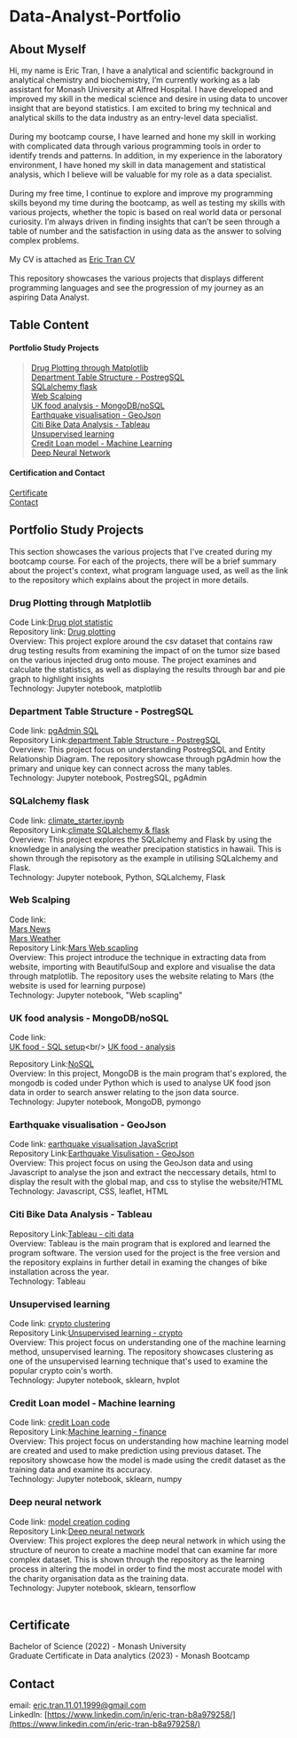 # Data-Analyst-Portfolio
## About Myself
Hi, my name is Eric Tran, I have a analytical and scientific background in analytical chemistry and biochemistry, I’m currently working as a lab assistant for Monash University at Alfred Hospital. I have developed and improved my skill in the medical science and desire in using data to uncover insight that are beyond statistics. I am excited to bring my technical and analytical skills to the data industry as an entry-level data specialist. <br/>
 <br/>
During my bootcamp course, I have learned and hone my skill in working with complicated data through various programming tools in order to identify trends and patterns. In addition, in my experience in the laboratory environment, I have honed my skill in data management and statistical analysis, which I believe will be valuable for my role as a data specialist. <br/>
 <br/>
During my free time, I continue to explore and improve my programming skills beyond my time during the bootcamp, as well as testing my skills with various projects, whether the topic is based on real world data or personal curiosity. I’m always driven in finding insights that can’t be seen through a table of number and the satisfaction in using data as the answer to solving complex problems. <br/>
 <br/>
My CV is attached as [Eric Tran CV](https://github.com/Nisloen/Data-Analyst-Portfolio/blob/main/Eric%20Tran%20CV.docx)<br/>
 <br/>
 This repository showcases the various projects that displays different programming languages and see the progression of my journey as an aspiring Data Analyst.<br/>
## Table Content
#### Portfolio Study Projects <br/>
   > [Drug Plotting through Matplotlib](https://github.com/Nisloen/Data-Analyst-Portfolio/blob/main/README.md#drug-plotting-through-matplotlib)<br/>
   > [Department Table Structure - PostregSQL](https://github.com/Nisloen/Data-Analyst-Portfolio/blob/main/README.md#postregsql)<br/>
   > [SQLalchemy flask](https://github.com/Nisloen/Data-Analyst-Portfolio/blob/main/README.md#sqlalchemy-flask)<br/>
   > [Web Scalping](https://github.com/Nisloen/Data-Analyst-Portfolio/blob/main/README.md#web-scalping)<br/>
   > [UK food analysis - MongoDB/noSQL](https://github.com/Nisloen/Data-Analyst-Portfolio/blob/main/README.md#nosql---mongodb)<br/>
   > [Earthquake visualisation - GeoJson](https://github.com/Nisloen/Data-Analyst-Portfolio/blob/main/README.md#geojson)<br/>
   > [Citi Bike Data Analysis - Tableau](https://github.com/EricTran99/Citi_Bike_Data_Analysis)<br/>
   > [Unsupervised learning](https://github.com/Nisloen/Data-Analyst-Portfolio/blob/main/README.md#unsupervised-learning)<br/>
   > [Credit Loan model - Machine Learning](https://github.com/Nisloen/Data-Analyst-Portfolio/blob/main/README.md#unsupervised-learning)<br/>
   > [Deep Neural Network](https://github.com/Nisloen/Data-Analyst-Portfolio/blob/main/README.md#deep-neural-network)<br/>
   
#### Certification and Contact
[Certificate](https://github.com/Nisloen/Data-Analyst-Portfolio/blob/main/README.md#certificate)<br/>
[Contact](https://github.com/Nisloen/Data-Analyst-Portfolio/blob/main/README.md#contact)<br/>

## Portfolio Study Projects
This section showcases the various projects that I've created during my bootcamp course. For each of the projects, there will be a brief summary about the project's context, what program language used, as well as the link to the repository which explains
about the project in more details.

### Drug Plotting through Matplotlib
Code Link:[Drug plot statistic](https://github.com/Nisloen/Assignment-5-Drug-ploting/blob/main/Assignment_5_statistics_plot.ipynb) <br/>
Repository link: [Drug plotting](https://github.com/Nisloen/Assignment-5-Drug-ploting)<br/>
Overview: This project explore around the csv dataset that contains raw drug testing results from examining the impact of on the tumor size based on the various injected drug onto mouse. The project examines and calculate the statistics, as well as
 displaying the results through bar and pie graph to highlight insights<br/>
Technology: Jupyter notebook, matplotlib 
 <br/>
### Department Table Structure - PostregSQL
Code link: [pgAdmin SQL](https://github.com/EricTran99/Department_Table_Structure/blob/main/WEEK_9_CHALLENGE.sql)<br/>
Repository Link:[department Table Structure - PostregSQL](https://github.com/EricTran99/Department_Table_Structure) <br/>
Overview: This project focus on understanding PostregSQL and Entity Relationship Diagram. The repository showcase through pgAdmin how the primary and unique key can connect across the many tables.<br/>
Technology: Jupyter notebook, PostregSQL, pgAdmin
 <br/>
### SQLalchemy flask
Code link: [climate_starter.ipynb](https://github.com/Nisloen/Assignment-10-SQLaclchemy_flask/blob/main/climate_starter.ipynb)<br/>
Repository Link:[climate SQLalchemy & flask](https://github.com/Nisloen/Assignmant-9-PostregSQL) <br/>
Overview: This project explores the SQLalchemy and Flask by using the knowledge in analysing the weather precipation statistics in hawaii. This is shown through the repisotory as the example in utilising SQLalchemy and Flask. <br/>
Technology: Jupyter notebook, Python, SQLalchemy, Flask
 <br/>
 ### Web Scalping
Code link: <br/>
[Mars News](https://github.com/Nisloen/Assignment-11-Web-Scalping/blob/main/part_1_mars_news.ipynb)<br/>
[Mars Weather](https://github.com/Nisloen/Assignment-11-Web-Scalping/blob/main/part_2_mars_weather.ipynb)<br/>
Repository Link:[Mars Web scapling](https://github.com/Nisloen/Assignment-11-Web-Scalping) <br/>
Overview: This project introduce the technique in extracting data from website, importing with BeautifulSoup and explore and visualise the data through matplotlib. The repository uses the website relating to Mars (the website
is used for learning purpose)<br/>
Technology: Jupyter notebook, "Web scapling"
 <br/>
 ### UK food analysis - MongoDB/noSQL
Code link: <br/>
[UK food - SQL setup]([https://github.com/Nisloen/Assignment-12-NoSQL/blob/main/NoSQL_setup_starter.ipynb](https://github.com/EricTran99/UK_food_search_analysis-NoSQL/blob/main/NoSQL_setup_starter.ipynb))<br/>
[UK food - analysis](https://github.com/EricTran99/UK_food_search_analysis-NoSQL/blob/main/NoSQL_analysis_starter.ipynb)<br/>

Repository Link:[NoSQL](https://github.com/EricTran99/UK_food_search_analysis-NoSQL) <br/>
Overview: In this project, MongoDB is the main program that's explored, the mongodb is coded under Python which is used to analyse UK food json data in order to search answer relating to the json data source. <br/>
Technology: Jupyter notebook, MongoDB, pymongo
<br/>

 ### Earthquake visualisation - GeoJson
Code link: [ earthquake visualisation JavaScript](https://github.com/EricTran99/Earthquake_Visualisation/blob/main/static/js/logic.js)<br/>
Repository Link:[Earthquake Visulisation - GeoJson](https://github.com/EricTran99/Earthquake_Visualisation) <br/>
Overview: This project focus on using the GeoJson data and using Javascript to analyse the json and extract the neccessary details, html to display the result with the global map, and css to stylise the website/HTML<br/>
Technology: Javascript, CSS, leaflet, HTML
 <br/>
 
 ### Citi Bike Data Analysis - Tableau
Repository Link:[Tableau - citi data](https://github.com/EricTran99/Citi_Bike_Data_Analysis) <br/>
Overview: Tableau is the main program that is explored and learned the program software. The version used for the project is the free version and the repository explains in further detail in examing the changes of bike installation across the year.<br/>
Technology: Tableau
 <br/>
 
 ### Unsupervised learning
Code link: [crypto clustering](https://github.com/Nisloen/Assignment-19-Unsupervised-Learning/blob/main/Crypto_Clustering.ipynb)<br/>
Repository Link:[Unsupervised learning - crypto](https://github.com/Nisloen/Assignment-19-Unsupervised-Learning) <br/>
Overview: This project focus on understanding one of the machine learning method, unsupervised learning. The repository showcases clustering as one of the unsupervised learning technique that's used to examine the popular crypto coin's worth.<br/>
Technology: Jupyter notebook, sklearn, hvplot
 <br/>
 
 ### Credit Loan model - Machine learning
Code link: [credit Loan code](https://github.com/EricTran99/Credit_Loan_Risk_Model/blob/main/credit_risk_classification.ipynb)<br/>
Repository Link:[Machine learning - finance](https://github.com/EricTran99/Credit_Loan_Risk_Model) <br/>
Overview: This project focus on understanding how machine learning model are created and used to make prediction using previous dataset. The repository showcase how the model is made using the credit dataset as the training data and examine its accuracy.<br/>
Technology: Jupyter notebook, sklearn, numpy
 <br/>
 
 ### Deep neural network
Code link: [model creation coding](https://github.com/Nisloen/Assignment-21-Deep-Neural-Network/blob/main/Starter_Code.ipynb)<br/>
Repository Link:[Deep neural network](https://github.com/Nisloen/Assignment-21-Deep-Neural-Network) <br/>
Overview: This project explores the deep neural network in which using the structure of neuron to create a machine model that can examine far more complex dataset. This is shown through the repository as the learning process in 
altering the model in order to find the most accurate model with the charity organisation data as the training data.<br/>
Technology: Jupyter notebook, sklearn, tensorflow <br/>
 <br/>
 
## Certificate
Bachelor of Science (2022) - Monash University <br/>
Graduate Certificate in Data analytics (2023) - Monash Bootcamp <br/>

## Contact
email: eric.tran.11.01.1999@gmail.com <br/>
Linkedln: [https://www.linkedin.com/in/eric-tran-b8a979258/](https://www.linkedin.com/in/eric-tran-b8a979258/)
